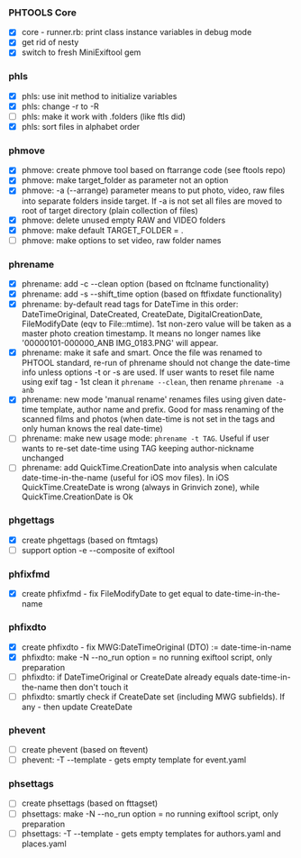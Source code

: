 ### PHTOOLS Core
- [x] core - runner.rb: print class instance variables in debug mode
- [x] get rid of nesty
- [x] switch to fresh MiniExiftool gem

### phls
- [x] phls: use init method to initialize variables
- [x] phls: change -r to -R
- [ ] phls: make it work with .folders (like ftls did)
- [x] phls: sort files in alphabet order

### phmove
- [x] phmove: create phmove tool based on ftarrange code (see ftools repo)
- [x] phmove: make target_folder as parameter not an option
- [x] phmove: -a (--arrange) parameter means to put photo, video, raw files into separate folders inside target. If -a is not set all files are moved to root of target directory (plain collection of files)
- [x] phmove: delete unused empty RAW and VIDEO folders
- [x] phmove: make default TARGET_FOLDER = .
- [ ] phmove: make options to set video, raw folder names

### phrename
- [x] phrename: add -c --clean option (based on ftclname functionality)
- [x] phrename: add -s --shift_time option (based on ftfixdate functionality)
- [x] phrename: by-default read tags for DateTime in this order: DateTimeOriginal, DateCreated, CreateDate, DigitalCreationDate, FileModifyDate (eqv to File::mtime). 1st non-zero value will be taken as a master photo creation timestamp. It means no longer names like '00000101-000000_ANB IMG_0183.PNG' will appear.
- [x] phrename: make it safe and smart. Once the file was renamed to PHTOOL standard, re-run of phrename should not change the date-time info unless options -t or -s are used. If user wants to reset file name using exif tag - 1st clean it `phrename --clean`, then rename `phrename -a anb`
- [x] phrename: new mode 'manual rename' renames files using given date-time template, author name and prefix. Good for mass renaming of the scanned films and photos (when date-time is not set in the tags and only human knows the real date-time)
- [ ] phrename: make new usage mode: `phrename -t TAG`. Useful if user wants to re-set date-time using TAG keeping author-nickname unchanged
- [ ] phrename: add QuickTime.CreationDate into analysis when calculate date-time-in-the-name (useful for iOS mov files). In iOS QuickTime.CreateDate is wrong (always in Grinvich zone), while QuickTime.CreationDate is Ok

### phgettags
- [x] create phgettags (based on ftmtags)
- [ ] support option -e --composite of exiftool

### phfixfmd
- [x] create phfixfmd - fix FileModifyDate to get equal to date-time-in-the-name

### phfixdto
- [x] create phfixdto - fix MWG:DateTimeOriginal (DTO) := date-time-in-name
- [x] phfixdto: make -N --no_run option = no running exiftool script, only preparation
- [ ] phfixdto: if DateTimeOriginal or CreateDate already equals date-time-in-the-name then don't touch it
- [ ] phfixdto: smartly check if CreateDate set (including MWG subfields). If any - then update CreateDate

### phevent
- [ ] create phevent  (based on ftevent)
- [ ] phevent: -T --template - gets empty template for event.yaml

### phsettags
- [ ] create phsettags (based on fttagset)
- [ ] phsettags: make -N --no_run option = no running exiftool script, only preparation
- [ ] phsettags: -T --template - gets empty templates for authors.yaml and places.yaml
